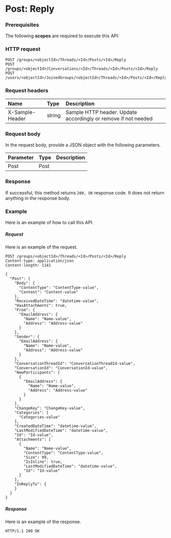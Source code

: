 # Post: Reply


### Prerequisites
The following **scopes** are required to execute this API: 
### HTTP request
<!-- { "blockType": "ignored" } -->
```http
POST /groups/<objectId>/Threads/<Id>/Posts/<Id>/Reply
POST /groups/<objectId>/Conversations/<Id>/Threads/<Id>/Posts/<Id>/Reply
POST /users/<objectId>/JoinedGroups/<objectId>/Threads/<Id>/Posts/<Id>/Reply

```
### Request headers
| Name       | Type | Description|
|:---------------|:--------|:----------|
| X-Sample-Header  | string  | Sample HTTP header. Update accordingly or remove if not needed|

### Request body
In the request body, provide a JSON object with the following parameters.

| Parameter	   | Type	|Description|
|:---------------|:--------|:----------|
|Post|Post||

### Response
If successful, this method returns `200, OK` response code. It does not return anything in the response body.

### Example
Here is an example of how to call this API.
##### Request
Here is an example of the request.
<!-- {
  "blockType": "request",
  "name": "post_reply"
}-->
```http
POST /groups/<objectId>/Threads/<Id>/Posts/<Id>/Reply
Content-type: application/json
Content-length: 1141

{
  "Post": {
    "Body": {
      "ContentType": "ContentType-value",
      "Content": "Content-value"
    },
    "ReceivedDateTime": "datetime-value",
    "HasAttachments": true,
    "From": {
      "EmailAddress": {
        "Name": "Name-value",
        "Address": "Address-value"
      }
    },
    "Sender": {
      "EmailAddress": {
        "Name": "Name-value",
        "Address": "Address-value"
      }
    },
    "ConversationThreadId": "ConversationThreadId-value",
    "ConversationId": "ConversationId-value",
    "NewParticipants": [
      {
        "EmailAddress": {
          "Name": "Name-value",
          "Address": "Address-value"
        }
      }
    ],
    "ChangeKey": "ChangeKey-value",
    "Categories": [
      "Categories-value"
    ],
    "CreatedDateTime": "datetime-value",
    "LastModifiedDateTime": "datetime-value",
    "Id": "Id-value",
    "Attachments": [
      {
        "Name": "Name-value",
        "ContentType": "ContentType-value",
        "Size": 99,
        "IsInline": true,
        "LastModifiedDateTime": "datetime-value",
        "Id": "Id-value"
      }
    ],
    "InReplyTo": {
    }
  }
}
```

##### Response
Here is an example of the response.
<!-- {
  "blockType": "response",
  "truncated": false,
  "@odata.type": "microsoft.graph.none"
} -->
```http
HTTP/1.1 200 OK
```

<!-- uuid: 8fcb5dbc-d5aa-4681-8e31-b001d5168d79
2015-10-25 14:57:30 UTC -->
<!-- {
  "type": "#page.annotation",
  "description": "Post: Reply",
  "keywords": "",
  "section": "documentation",
  "tocPath": ""
}-->